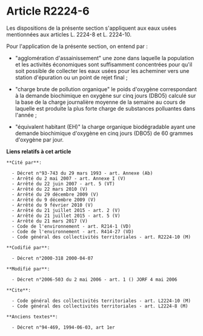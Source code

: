 # Article R2224-6

Les dispositions de la présente section s'appliquent aux eaux usées mentionnées aux articles L. 2224-8 et L. 2224-10.

Pour l'application de la présente section, on entend par :

- "agglomération d'assainissement" une zone dans laquelle la population et les activités économiques sont suffisamment
concentrées pour qu'il soit possible de collecter les eaux usées pour les acheminer vers une station d'épuration ou un point
de rejet final ;

- "charge brute de pollution organique" le poids d'oxygène correspondant à la demande biochimique en oxygène sur cinq jours
(DBO5) calculé sur la base de la charge journalière moyenne de la semaine au cours de laquelle est produite la plus forte
charge de substances polluantes dans l'année ;

- "équivalent habitant (EH)" la charge organique biodégradable ayant une demande biochimique d'oxygène en cinq jours (DBO5)
de 60 grammes d'oxygène par jour.

**Liens relatifs à cet article**

	**Cité par**:

	  - Décret n°93-743 du 29 mars 1993 - art. Annexe (Ab)
	  - Arrêté du 2 mai 2007 - art. Annexe I (V)
	  - Arrêté du 22 juin 2007 - art. 5 (VT)
	  - Arrêté du 22 mars 2010 (V)
	  - Arrêté du 29 décembre 2009 (V)
	  - Arrêté du 9 décembre 2009 (V)
	  - Arrêté du 9 février 2010 (V)
	  - Arrêté du 21 juillet 2015 - art. 2 (V)
	  - Arrêté du 21 juillet 2015 - art. 5 (V)
	  - Arrêté du 21 mars 2017 (V)
	  - Code de l'environnement - art. R214-1 (VD)
	  - Code de l'environnement - art. R414-27 (VD)
	  - Code général des collectivités territoriales - art. R2224-10 (M)

	**Codifié par**:

	  - Décret n°2000-318 2000-04-07

	**Modifié par**:

	  - Décret n°2006-503 du 2 mai 2006 - art. 1 () JORF 4 mai 2006

	**Cite**:

	  - Code général des collectivités territoriales - art. L2224-10 (M)
	  - Code général des collectivités territoriales - art. L2224-8 (M)

	**Anciens textes**:

	  - Décret n°94-469, 1994-06-03, art 1er
